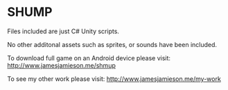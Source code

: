 # SHUMP

Files included are just C# Unity scripts.

No other additonal assets such as sprites, or sounds have been included.

To download full game on an Android device please visit: http://www.jamesjamieson.me/shmup

To see my other work please visit: http://www.jamesjamieson.me/my-work
